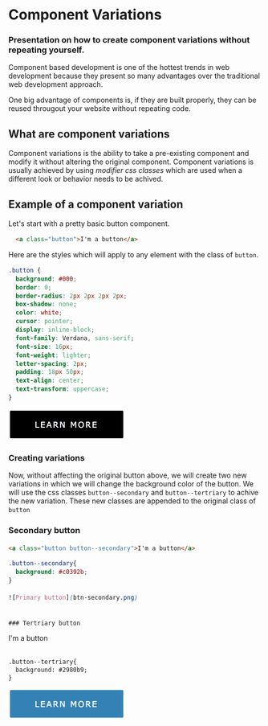 # Component Variations

### Presentation on how to create component variations without repeating yourself.

Component based development is one of the hottest trends in web development because they present so many advantages over the traditional web development approach.

One big advantage of components is, if they are built properly, they can be reused througout your website without repeating code.

## What are component variations
Component variations is the ability to take a pre-existing component and modify it without altering the original component.  Component variations is usually achieved by using *modifier css classes* which are used when a different look or behavior needs to be achived.

## Example of a component variation

Let's start with a pretty basic button component.
```html
  <a class="button">I'm a button</a>
```

Here are the styles which will apply to any element with the class of `button`.
```scss
.button {
  background: #000;
  border: 0;
  border-radius: 2px 2px 2px 2px;
  box-shadow: none;
  color: white;
  cursor: pointer;
  display: inline-block;
  font-family: Verdana, sans-serif;
  font-size: 16px;
  font-weight: lighter;
  letter-spacing: 2px;
  padding: 18px 50px;
  text-align: center;
  text-transform: uppercase;
}
```

![Primary button](btn.png)

### Creating variations

Now, without affecting the original button above, we will create two new variations in which we will change the background color of the button.  We will use the css classes `button--secondary` and `button--tertriary` to achive the new variation.  These new classes are appended to the original class of `button`

### Secondary button
```html
<a class="button button--secondary">I'm a button</a>
```
```scss
.button--secondary{
  background: #c0392b;
}

![Primary button](btn-secondary.png)


### Tertriary button
```
<a class="button button--tertriary">I'm a button</a>
```

.button--tertriary{
  background: #2980b9;
}
```

![Primary button](btn-tertriary.png)








